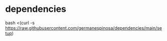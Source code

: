 # dependencies

bash <(curl -s https://raw.githubusercontent.com/germanespinosa/dependencies/main/setup)
